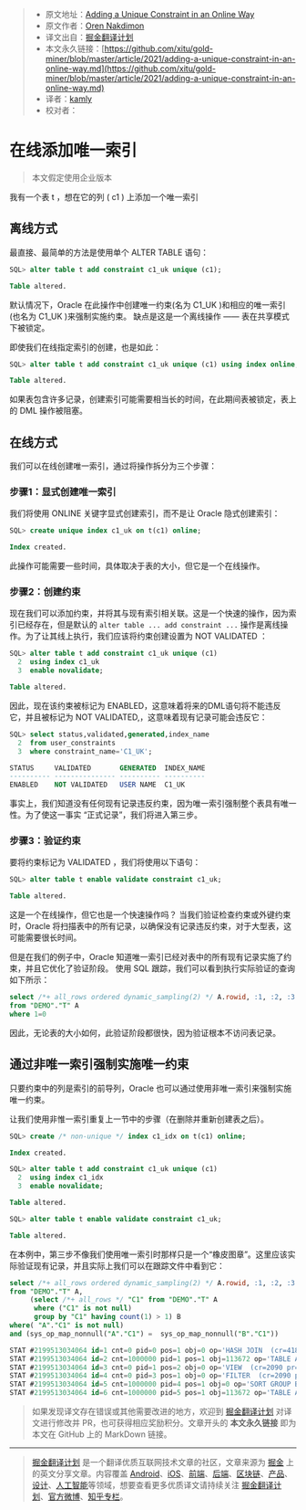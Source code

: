 > * 原文地址：[Adding a Unique Constraint in an Online Way](http://db-oriented.com/2018/02/15/adding-a-unique-constraint-in-an-online-way/)
> * 原文作者：[Oren Nakdimon](http://db-oriented.com/en/author/orenn/)
> * 译文出自：[掘金翻译计划](https://github.com/xitu/gold-miner)
> * 本文永久链接：[https://github.com/xitu/gold-miner/blob/master/article/2021/adding-a-unique-constraint-in-an-online-way.md](https://github.com/xitu/gold-miner/blob/master/article/2021/adding-a-unique-constraint-in-an-online-way.md)
> * 译者：[kamly](https://github.com/kamly)
> * 校对者：

# 在线添加唯一索引

> 本文假定使用企业版本

我有一个表 t ，想在它的列 ( c1 ) 上添加一个唯一索引

## 离线方式

最直接、最简单的方法是使用单个 ALTER TABLE 语句：

```SQL
SQL> alter table t add constraint c1_uk unique (c1);

Table altered.
```

默认情况下，Oracle 在此操作中创建唯一约束(名为 C1_UK )和相应的唯一索引(也名为 C1_UK )来强制实施约束。
缺点是这是一个离线操作 —— 表在共享模式下被锁定。

即使我们在线指定索引的创建，也是如此：

```SQL
SQL> alter table t add constraint c1_uk unique (c1) using index online;

Table altered.
```

如果表包含许多记录，创建索引可能需要相当长的时间，在此期间表被锁定，表上的 DML 操作被阻塞。

## 在线方式

我们可以在线创建唯一索引，通过将操作拆分为三个步骤：

### 步骤1：显式创建唯一索引

我们将使用 ONLINE 关键字显式创建索引，而不是让 Oracle 隐式创建索引：

```SQL
SQL> create unique index c1_uk on t(c1) online;

Index created.
```

此操作可能需要一些时间，具体取决于表的大小，但它是一个在线操作。

### 步骤2：创建约束

现在我们可以添加约束，并将其与现有索引相关联。这是一个快速的操作，因为索引已经存在，但是默认的 `alter table ... add constraint ...` 操作是离线操作。为了让其线上执行，我们应该将约束创建设置为 NOT VALIDATED ：

```SQL
SQL> alter table t add constraint c1_uk unique (c1)
  2  using index c1_uk
  3  enable novalidate;

Table altered.
```

因此，现在该约束被标记为 ENABLED，这意味着将来的DML语句将不能违反它，并且被标记为 NOT VALIDATED,，这意味着现有记录可能会违反它：

```SQL
SQL> select status,validated,generated,index_name
  2  from user_constraints
  3  where constraint_name='C1_UK';

STATUS     VALIDATED       GENERATED  INDEX_NAME
---------- --------------- ---------- ----------
ENABLED    NOT VALIDATED   USER NAME  C1_UK
```

事实上，我们知道没有任何现有记录违反约束，因为唯一索引强制整个表具有唯一性。为了使这一事实 “正式记录”，我们将进入第三步。

### 步骤3：验证约束

要将约束标记为 VALIDATED ，我们将使用以下语句：

```SQL
SQL> alter table t enable validate constraint c1_uk;

Table altered.
```

这是一个在线操作，但它也是一个快速操作吗？
当我们验证检查约束或外键约束时，Oracle 将扫描表中的所有记录，以确保没有记录违反约束，对于大型表，这可能需要很长时间。

但是在我们的例子中，Oracle 知道唯一索引已经对表中的所有现有记录实施了约束，并且它优化了验证阶段。
使用 SQL 跟踪，我们可以看到执行实际验证的查询如下所示：

```SQL
select /*+ all_rows ordered dynamic_sampling(2) */ A.rowid, :1, :2, :3
from "DEMO"."T" A
where 1=0
```

因此，无论表的大小如何，此验证阶段都很快，因为验证根本不访问表记录。

## 通过非唯一索引强制实施唯一约束

只要约束中的列是索引的前导列，Oracle 也可以通过使用非唯一索引来强制实施唯一约束。

让我们使用非惟一索引重复上一节中的步骤（在删除并重新创建表之后）。

```SQL
SQL> create /* non-unique */ index c1_idx on t(c1) online;

Index created.

SQL> alter table t add constraint c1_uk unique (c1)
  2  using index c1_idx
  3  enable novalidate;

Table altered.

SQL> alter table t enable validate constraint c1_uk;

Table altered.
```

在本例中，第三步不像我们使用唯一索引时那样只是一个“橡皮图章”。这里应该实际验证现有记录，并且实际上我们可以在跟踪文件中看到它：

```SQL
select /*+ all_rows ordered dynamic_sampling(2) */ A.rowid, :1, :2, :3
from "DEMO"."T" A,
     (select /*+ all_rows */ "C1" from "DEMO"."T" A
      where ("C1" is not null)
      group by "C1" having count(1) > 1) B
where( "A"."C1" is not null)
and (sys_op_map_nonnull("A"."C1") =  sys_op_map_nonnull("B"."C1"))

STAT #2199513034064 id=1 cnt=0 pid=0 pos=1 obj=0 op='HASH JOIN  (cr=4180 pr=0 pw=0 str=1 time=706676 us cost=2308 size=1150000 card=50000)'
STAT #2199513034064 id=2 cnt=1000000 pid=1 pos=1 obj=113672 op='TABLE ACCESS FULL T (cr=2090 pr=0 pw=0 str=1 time=103204 us cost=582 size=10000000 card=1000000)'
STAT #2199513034064 id=3 cnt=0 pid=1 pos=2 obj=0 op='VIEW  (cr=2090 pr=0 pw=0 str=1 time=425247 us cost=620 size=650000 card=50000)'
STAT #2199513034064 id=4 cnt=0 pid=3 pos=1 obj=0 op='FILTER  (cr=2090 pr=0 pw=0 str=1 time=425246 us)'
STAT #2199513034064 id=5 cnt=1000000 pid=4 pos=1 obj=0 op='SORT GROUP BY (cr=2090 pr=0 pw=0 str=1 time=404184 us cost=620 size=250000 card=50000)'
STAT #2199513034064 id=6 cnt=1000000 pid=5 pos=1 obj=113672 op='TABLE ACCESS FULL T (cr=2090 pr=0 pw=0 str=1 time=24097 us cost=582 size=5000000 card=1000000)'
```

> 如果发现译文存在错误或其他需要改进的地方，欢迎到 [掘金翻译计划](https://github.com/xitu/gold-miner) 对译文进行修改并 PR，也可获得相应奖励积分。文章开头的 **本文永久链接** 即为本文在 GitHub 上的 MarkDown 链接。
---

> [掘金翻译计划](https://github.com/xitu/gold-miner) 是一个翻译优质互联网技术文章的社区，文章来源为 [掘金](https://juejin.im) 上的英文分享文章。内容覆盖 [Android](https://github.com/xitu/gold-miner#android)、[iOS](https://github.com/xitu/gold-miner#ios)、[前端](https://github.com/xitu/gold-miner#前端)、[后端](https://github.com/xitu/gold-miner#后端)、[区块链](https://github.com/xitu/gold-miner#区块链)、[产品](https://github.com/xitu/gold-miner#产品)、[设计](https://github.com/xitu/gold-miner#设计)、[人工智能](https://github.com/xitu/gold-miner#人工智能)等领域，想要查看更多优质译文请持续关注 [掘金翻译计划](https://github.com/xitu/gold-miner)、[官方微博](http://weibo.com/juejinfanyi)、[知乎专栏](https://zhuanlan.zhihu.com/juejinfanyi)。
